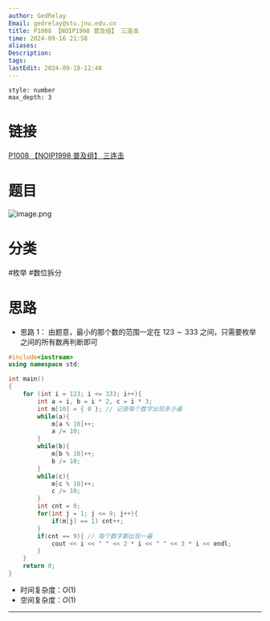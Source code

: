```yaml
---
author: GedRelay
Email: gedrelay@stu.jnu.edu.cn
title: P1008 【NOIP1998 普及组】 三连击
time: 2024-09-16 21:58
aliases: 
Description: 
tags: 
lastEdit: 2024-09-18-12:48
---
```


```toc
style: number
max_depth: 3
```

# 链接
[P1008 【NOIP1998 普及组】 三连击](https://www.luogu.com.cn/problem/P1008) 

# 题目
![image.png](https://ged-pic-bed.oss-cn-guangzhou.aliyuncs.com/img/202409162158922.png)


# 分类
#枚举 #数位拆分 

# 思路
- 思路 1：
由题意，最小的那个数的范围一定在 ${123\sim 333 }$ 之间，只需要枚举之间的所有数再判断即可


```cpp
#include<iostream>
using namespace std;

int main()
{
	for (int i = 123; i <= 333; i++){
	    int a = i, b = i * 2, c = i * 3;
		int m[10] = { 0 }; // 记录每个数字出现多少遍
		while(a){
		    m[a % 10]++;
		    a /= 10;
		}
		while(b){
		    m[b % 10]++;
		    b /= 10;
		}
		while(c){
		    m[c % 10]++;
		    c /= 10;
		}
		int cnt = 0;
		for(int j = 1; j <= 9; j++){
		    if(m[j] == 1) cnt++;
		}
		if(cnt == 9){ // 每个数字都出现一遍
		    cout << i << " " << 2 * i << " " << 3 * i << endl;
		}
	}
	return 0;
}
```


- 时间复杂度：${O\left( 1 \right)  }$ 
- 空间复杂度：${O\left( 1 \right)  }$ 


---

